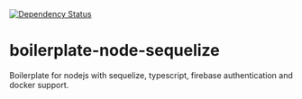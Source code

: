 <a href="https://david-dm.org/maxbraynner/boilerplate-node-sequelize">
    <img src="https://david-dm.org/maxbraynner/boilerplate-node-sequelize.svg" alt="Dependency Status" />
</a>

# boilerplate-node-sequelize
Boilerplate for nodejs with sequelize, typescript, firebase authentication and docker support.
